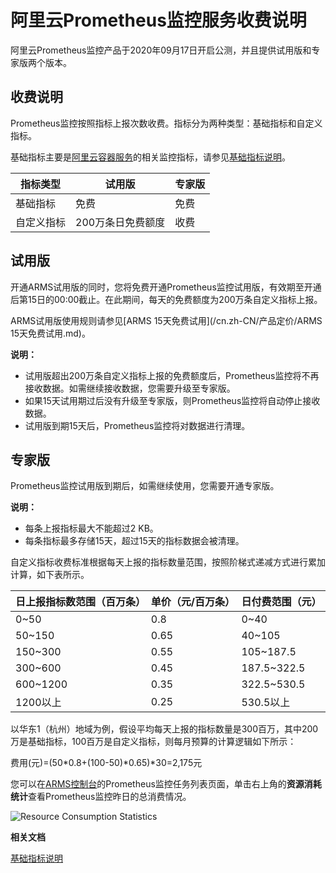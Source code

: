 # 阿里云Prometheus监控服务收费说明

阿里云Prometheus监控产品于2020年09月17日开启公测，并且提供试用版和专家版两个版本。

## 收费说明

Prometheus监控按照指标上报次数收费。指标分为两种类型：基础指标和自定义指标。

基础指标主要是[阿里云容器服务](https://www.aliyun.com/product/kubernetes)的相关监控指标，请参见[基础指标说明]()。

|指标类型|试用版|专家版|
|----|---|---|
|基础指标|免费|免费|
|自定义指标|200万条日免费额度|收费|

## 试用版

开通ARMS试用版的同时，您将免费开通Prometheus监控试用版，有效期至开通后第15日的00:00截止。在此期间，每天的免费额度为200万条自定义指标上报。

ARMS试用版使用规则请参见[ARMS 15天免费试用](/cn.zh-CN/产品定价/ARMS 15天免费试用.md)。

**说明：**

-   试用版超出200万条自定义指标上报的免费额度后，Prometheus监控将不再接收数据。如需继续接收数据，您需要升级至专家版。
-   如果15天试用期过后没有升级至专家版，则Prometheus监控将自动停止接收数据。
-   试用版到期15天后，Prometheus监控将对数据进行清理。

## 专家版

Prometheus监控试用版到期后，如需继续使用，您需要开通专家版。

**说明：**

-   每条上报指标最大不能超过2 KB。
-   每条指标最多存储15天，超过15天的指标数据会被清理。

自定义指标收费标准根据每天上报的指标数量范围，按照阶梯式递减方式进行累加计算，如下表所示。

|日上报指标数范围（百万条）|单价（元/百万条）|日付费范围（元）|
|-------------|---------|--------|
|0~50|0.8|0~40|
|50~150|0.65|40~105|
|150~300|0.55|105~187.5|
|300~600|0.45|187.5~322.5|
|600~1200|0.35|322.5~530.5|
|1200以上|0.25|530.5以上|

以华东1（杭州）地域为例，假设平均每天上报的指标数量是300百万，其中200万是基础指标，100百万是自定义指标，则每月预算的计算逻辑如下所示：

费用\(元\)=\(50\*0.8+\(100-50\)\*0.65\)\*30=2,175元

您可以在[ARMS控制台](https://arms.console.aliyun.com/#/home)的Prometheus监控任务列表页面，单击右上角的**资源消耗统计**查看Prometheus监控昨日的总消费情况。

![Resource Consumption Statistics](https://static-aliyun-doc.oss-accelerate.aliyuncs.com/assets/img/zh-CN/5887567951/p75043.png)

**相关文档**  


[基础指标说明]()

